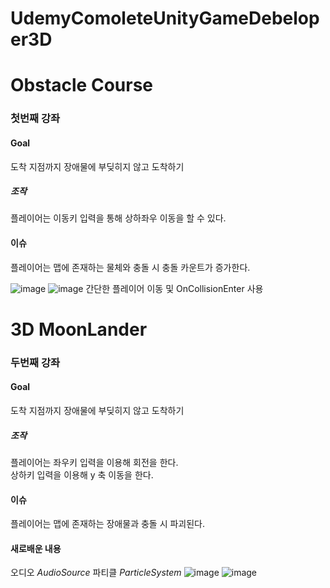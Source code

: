 # UdemyComoleteUnityGameDebeloper3D  
# Obstacle Course
### 첫번째 강좌
#### Goal   
도착 지점까지 장애물에 부딪히지 않고 도착하기 
##### 조작 
플레이어는 이동키 입력을 통해 상하좌우 이동을 할 수 있다.
#### 이슈
플레이어는 맵에 존재하는 물체와 충돌 시 충돌 카운트가 증가한다. 

![image](https://user-images.githubusercontent.com/56661597/232085887-e4c5f1bd-7b75-410f-bdf8-b62ee4fafce5.png)
![image](https://user-images.githubusercontent.com/56661597/232086194-3ca59b4d-20bf-44d5-9b76-c9fd3c3b80d1.png)
간단한 플레이어 이동 및 OnCollisionEnter 사용

# 3D MoonLander
### 두번째 강좌

#### Goal   
도착 지점까지 장애물에 부딪히지 않고 도착하기 
##### 조작 
플레이어는 좌우키 입력을 이용해 회전을 한다.            
       상하키 입력을 이용해 y 축 이동을 한다.
#### 이슈
플레이어는 맵에 존재하는 장애물과 충돌 시 파괴된다. 
#### 새로배운 내용 
오디오  *AudioSource*
파티클  *ParticleSystem*
![image](https://user-images.githubusercontent.com/56661597/232089583-3ca584bd-cfe9-48ae-af40-739ce6eda8cc.png)
![image](https://user-images.githubusercontent.com/56661597/232089707-6b0a84af-e07e-4ce9-b6f3-4599ab703514.png)  

      

